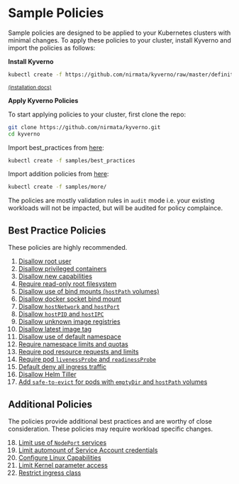 # Sample Policies

Sample policies are designed to be applied to your Kubernetes clusters with minimal changes. To apply these policies to your cluster, install Kyverno and import the policies as follows:

**Install Kyverno**

````sh
kubectl create -f https://github.com/nirmata/kyverno/raw/master/definitions/install.yaml
````
<small>[(installation docs)](../documentation/installation.md)</small>

**Apply Kyverno Policies**

To start applying policies to your cluster, first clone the repo:

````bash
git clone https://github.com/nirmata/kyverno.git
cd kyverno
````

Import best_practices from [here](best_pratices):

````bash
kubectl create -f samples/best_practices
````

Import addition policies from [here](more):

````bash
kubectl create -f samples/more/
````

The policies are mostly validation rules in `audit` mode i.e. your existing workloads will not be impacted, but will be audited for policy complaince.

## Best Practice Policies

These policies are highly recommended.

1. [Disallow root user](DisallowRootUser.md)
2. [Disallow privileged containers](DisallowPrivilegedContainers.md)
3. [Disallow new capabilities](DisallowNewCapabilities.md)
4. [Require read-only root filesystem](RequireReadOnlyFS.md)
5. [Disallow use of bind mounts (`hostPath` volumes)](DisallowHostFS.md)
6. [Disallow docker socket bind mount](DisallowDockerSockMount.md)
7. [Disallow `hostNetwork` and `hostPort`](DisallowHostNetworkPort.md)
8. [Disallow `hostPID` and `hostIPC`](DisallowHostPIDIPC.md)
9. [Disallow unknown image registries](DisallowUnknownRegistries.md)
10. [Disallow latest image tag](DisallowLatestTag.md)
11. [Disallow use of default namespace](DisallowDefaultNamespace.md)
12. [Require namespace limits and quotas](RequireNSLimitsQuotas.md)
13. [Require pod resource requests and limits](RequirePodRequestsLimits.md)
14. [Require pod `livenessProbe` and `readinessProbe`](RequirePodProbes.md)
15. [Default deny all ingress traffic](DefaultDenyAllIngress.md)
16. [Disallow Helm Tiller](DisallowHelmTiller.md)
17. [Add `safe-to-evict` for pods with `emptyDir` and `hostPath` volumes](AddSafeToEvict.md)

## Additional Policies

The policies provide additional best practices and are worthy of close consideration. These policies may require workload specific changes. 

18. [Limit use of `NodePort` services](LimitNodePort.md)
19. [Limit automount of Service Account credentials](DisallowAutomountSACredentials.md)
20. [Configure Linux Capabilities](AssignLinuxCapabilities.md)
21. [Limit Kernel parameter access](ConfigureKernelParmeters.md)
22. [Restrict ingress class](KnownIngressClass.md)
